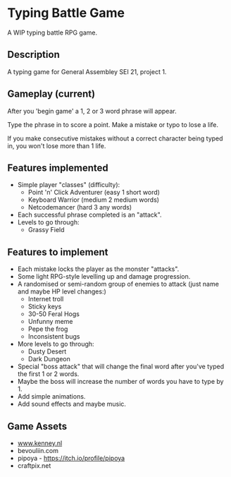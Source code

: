 # Typing Battle Game
A WIP typing battle RPG game.

## Description
A typing game for General Assembley SEI 21, project 1.

## Gameplay (current)
After you 'begin game' a 1, 2 or 3 word phrase will appear.

Type the phrase in to score a point.
Make a mistake or typo to lose a life.

If you make consecutive mistakes without a correct character being typed in, you won't lose more than 1 life.

## Features implemented
* Simple player "classes" (difficulty):
    * Point 'n' Click Adventurer (easy 1 short word)
    * Keyboard Warrior (medium 2 medium words)
    * Netcodemancer (hard 3 any words)
* Each successful phrase completed is an "attack".
* Levels to go through:
    * Grassy Field

## Features to implement
* Each mistake locks the player as the monster "attacks".
* Some light RPG-style levelling up and damage progression.
* A randomised or semi-random group of enemies to attack (just name and maybe HP level changes:)
    * Internet troll
    * Sticky keys
    * 30-50 Feral Hogs
    * Unfunny meme
    * Pepe the frog
    * Inconsistent bugs
* More levels to go through:
    * Dusty Desert
    * Dark Dungeon
* Special "boss attack" that will change the final word after you've typed the first 1 or 2 words.
* Maybe the boss will increase the number of words you have to type by 1.
* Add simple animations.
* Add sound effects and maybe music.

## Game Assets
* www.kenney.nl
* bevouliin.com
* pipoya - https://itch.io/profile/pipoya
* craftpix.net